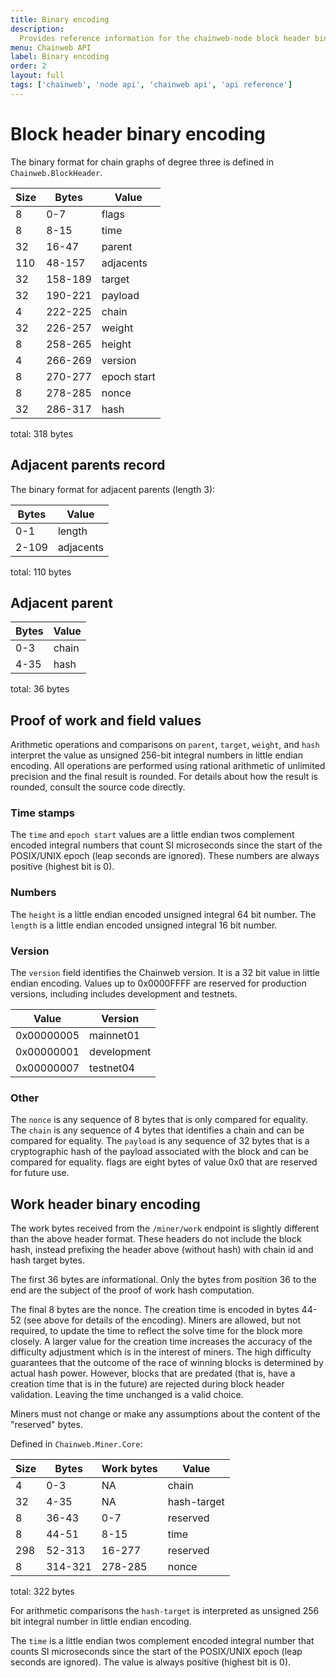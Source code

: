 ```yaml
---
title: Binary encoding
description:
  Provides reference information for the chainweb-node block header binary encoding.
menu: Chainweb API
label: Binary encoding
order: 2
layout: full
tags: ['chainweb', 'node api', 'chainweb api', 'api reference']
---
```


# Block header binary encoding

The binary format for chain graphs of degree three is defined in `Chainweb.BlockHeader`.

| Size | Bytes | Value
| ---- | ----- | -----
| 8	| 0-7	| flags
| 8	| 8-15 | time
| 32 | 16-47 | parent
| 110 | 48-157 | adjacents
| 32 | 158-189 | target
| 32 | 190-221 | payload
| 4 | 222-225 | chain
| 32 | 226-257 | weight
| 8 | 258-265 | height
| 4	| 266-269	| version
| 8	| 270-277	| epoch start
| 8	| 278-285	| nonce
| 32 | 286-317 | hash

total: 318 bytes

## Adjacent parents record 

The binary format for adjacent parents (length 3):

| Bytes	| Value
| ----- | -----
| 0-1	| length
| 2-109	| adjacents

total: 110 bytes

## Adjacent parent

| Bytes	| Value
| ----- | -----
| 0-3	| chain
| 4-35 | hash

total: 36 bytes

## Proof of work and field values

Arithmetic operations and comparisons on `parent`, `target`, `weight`, and `hash` interpret the value as unsigned 256-bit integral numbers in little endian encoding. 
All operations are performed using rational arithmetic of unlimited precision and the final result is rounded. 
For details about how the result is rounded, consult the source code directly.

### Time stamps

The `time` and `epoch start` values are a little endian twos complement encoded integral numbers that count SI microseconds since the start of the POSIX/UNIX epoch (leap seconds are ignored). 
These numbers are always positive (highest bit is 0).

### Numbers

The `height` is a little endian encoded unsigned integral 64 bit number.
The `length` is a little endian encoded unsigned integral 16 bit number.

### Version

The `version` field identifies the Chainweb version. 
It is a 32 bit value in little endian encoding. 
Values up to 0x0000FFFF are reserved for production versions, including includes development and testnets.

| Value	| Version
| ----- | -------
| 0x00000005 | mainnet01
| 0x00000001 | development
| 0x00000007 | testnet04

### Other

The `nonce` is any sequence of 8 bytes that is only compared for equality.
The `chain` is any sequence of 4 bytes that identifies a chain and can be compared for equality.
The `payload` is any sequence of 32 bytes that is a cryptographic hash of the payload associated with the block and can be compared for equality.
flags are eight bytes of value 0x0 that are reserved for future use.

## Work header binary encoding

The work bytes received from the `/miner/work` endpoint is slightly different than the above header format. 
These headers do not include the block hash, instead prefixing the header above (without hash) with chain id and hash target bytes.

The first 36 bytes are informational. 
Only the bytes from position 36 to the end are the subject of the proof of work hash computation.

The final 8 bytes are the nonce. 
The creation time is encoded in bytes 44-52 (see above for details of the encoding). 
Miners are allowed, but not required, to update the time to reflect the solve time for the block more closely. 
A larger value for the creation time increases the accuracy of the difficulty adjustment which is in the interest of miners.
The high difficulty guarantees that the outcome of the race of winning blocks is determined by actual hash power. 
However, blocks that are predated (that is, have a creation time that is in the future) are rejected during block header validation. 
Leaving the time unchanged is a valid choice.

Miners must not change or make any assumptions about the content of the "reserved" bytes.

Defined in `Chainweb.Miner.Core`:

| Size | Bytes | Work bytes |	Value
| ---- | ----- | ---------- | -----
| 4	| 0-3	| NA | chain
| 32 | 4-35	| NA | hash-target
| 8 | 36-43 | 0-7 | reserved
| 8	| 44-51	| 8-15 | time
| 298	| 52-313 | 16-277	| reserved
| 8 | 314-321	| 278-285	| nonce

total: 322 bytes

For arithmetic comparisons the `hash-target` is interpreted as unsigned 256 bit integral number in little endian encoding.

The `time` is a little endian twos complement encoded integral number that counts SI microseconds since the start of the POSIX/UNIX epoch (leap seconds are ignored). The value is always positive (highest bit is 0).